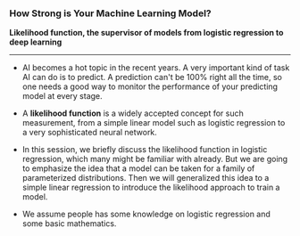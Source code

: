 ### How Strong is Your Machine Learning Model?

**Likelihood function, the supervisor of models from logistic regression to deep learning**
<hr> 

- AI becomes a hot topic in the recent years. A very important kind of task AI can do is to predict. A prediction can't be 100% right all the time, so one needs a good way to monitor the performance of your predicting model at every stage. 

- A **likelihood function** is a widely accepted concept for such measurement, from a simple linear model such as logistic regression to a very sophisticated neural network.

- In this session, we briefly discuss the likelihood function in logistic regression, which many might be familiar with already. But we are going to emphasize the idea that a model can be taken for a family of parameterized distributions. Then we will generalized  this idea to a simple linear regression to introduce the likelihood approach to train a model.

- We assume people has some knowledge on logistic regression and some basic mathematics.
